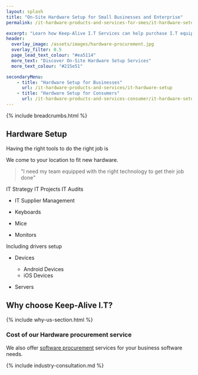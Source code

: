 ```yaml
---
layout: splash
title: "On-Site Hardware Setup for Small Businesses and Enterprise"
permalink: /it-hardware-products-and-services-for-smes/it-hardware-setup

excerpt: "Learn how Keep-Alive I.T Services can help purchase I.T equipment that's appropriate for your business with our I.T hardware procurement service."
header:
  overlay_image: /assets/images/hardware-procurement.jpg
  overlay_filter: 0.5 
  page_lead_text_colour: "#ea5114"
  more_text: "Discover On-Site Hardware Setup Services"
  more_text_colour: "#215e51"

secondaryMenu:
    - title: "Hardware Setup for Businesses"
      url: /it-hardware-products-and-services/it-hardware-setup
    - title: "Hardware Setup for Consumers"
      url: /it-hardware-products-and-services-consumer/it-hardware-setup
---
```


{% include breadcrumbs.html %}

## <i class="fas fa-microchip page-title-icon" aria-hidden="true"></i> Hardware Setup
Having the right tools to do the right job is 


We come to your location to fit new hardware.



> "I need my team equipped with the right technology to get their job done"

IT Strategy
IT Projects
IT Audits

- IT Supplier Management


- Keyboards
- Mice
- Monitors

Including drivers setup

- Devices
    - Android Devices
    - iOS Devices

- Servers

## Why choose Keep-Alive I.T?
{% include why-us-section.html %}


### Cost of our Hardware procurement service


We also offer <a href="/">software procurement</a> services for your business software needs.

{% include industry-consultation.md %}